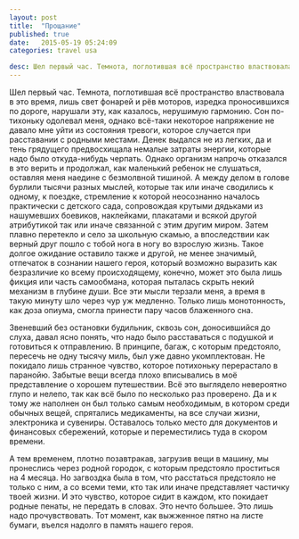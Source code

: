 ```yaml
---
layout: post
title:  "Прощание"
published: true
date:   2015-05-19 05:24:09
categories: travel usa

desc: Шел первый час. Темнота, поглотившая всё пространство властвовала в это время, лишь свет фонарей и рёв моторов, изредка проносившихся по дороге, нарушали эту, как казалось, нерушимую гармонию. Сон по-тихоньку одолевал меня, однако всё-таки некоторое напряжение не давало мне уйти ...
---
```


Шел первый час. Темнота, поглотившая всё пространство властвовала в это время, лишь свет фонарей и рёв моторов, изредка проносившихся по дороге, нарушали эту, как казалось, нерушимую гармонию. Сон по-тихоньку одолевал меня, однако всё-таки некоторое напряжение не давало мне уйти из состояния тревоги, которое случается при расставании с родными местами. Денек выдался не из легких, да и тень грядущего предвосхищала немалые затраты энергии, которые надо было откуда-нибудь черпать. Однако организм напрочь отказался в это верить и продолжал, как маленький ребенок не слушаться, оставляя меня наедине с безмолвной тишиной. А между делом в голове бурлили тысячи разных мыслей, которые так или иначе сводились к одному, к поездке, стремление к которой неосознанно началось практически с детского сада, сопровождая крутыми дядьками из нашумевших боевиков, наклейками, плакатами и всякой другой атрибутикой так или иначе связанной с этим другим миром. Затем плавно перетекло и село за школьную скамью, а впоследствии как верный друг пошло с тобой нога в ногу во взрослую жизнь. Такое долгое ожидание оставило также и другой, не менее значимый, отпечаток в сознании нашего героя, который возможно выразить как безразличие ко всему происходящему, конечно, может это была лишь фикция или часть самообмана, которая пыталась скрыть некий механизм в глубине души.  Все эти мысли терзали меня, а время в такую минуту шло через чур уж медленно. Только лишь монотонность, как доза опиума, смогла принести пару часов блаженного сна.

Звеневший без остановки будильник, сквозь сон, доносившийся до слуха,  давал ясно понять, что надо было расставаться с подушкой и готовиться к отправлению. В принципе, багаж, с которым предстояло, пересечь не одну тысячу миль, был уже давно укомплектован. Не покидало лишь странное чувство, которое потихоньку перерастало в паранойю. Забытые вещи всегда плохо вписывались в моё представление о хорошем путешествии. Всё это выглядело невероятно глупо и нелепо, так как всё было по несколько раз проверено. Да и к тому же наполнен он был только самым необходимым, в котором  среди обычных вещей, спрятались медикаменты, на все случаи жизни, электроника  и сувениры. Оставалось только место для документов и финансовых сбережений, которые и переместились туда в скором времени.

А тем временем, плотно позавтракав, загрузив вещи в машину, мы пронеслись через родной городок, с которым предстояло проститься на 4 месяца. Но загвоздка была в том, что расстаться предстояло не только с ним, а со всеми теми, кто так или иначе представляет частичку твоей жизни. И это чувство, которое сидит в каждом, кто покидает родные пенаты, не передать в словах. Это нечто большее. Это лишь надо прочувствовать. Тот  момент, как выжженное пятно на листе бумаги, въелся надолго в память нашего героя. 

